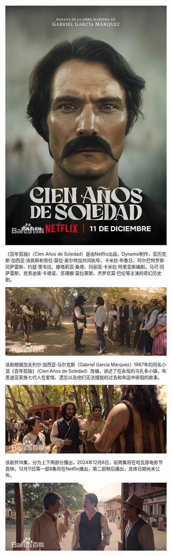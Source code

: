 ![海报](./img/poster.jpg "海报")

《百年孤独》（Cien Años de Soledad）是由Netflix出品，Dynamo制作，亚历克斯·加西亚·洛佩斯和劳拉·莫拉·奥尔特加共同执导，卡米拉·布鲁日、阿尔巴特罗斯·冈萨雷斯、约瑟·里韦拉、娜塔莉亚·桑塔、玛丽亚‧卡米拉‧阿里亚斯编剧，马可·冈萨雷斯、克劳迪奥·卡塔诺、苏珊娜·莫拉莱斯、杰罗尼莫·巴伦等主演的奇幻历史剧。

![剧照](./img/stills_01.jpg "剧照")

该剧根据加夫列尔·加西亚·马尔克斯（Gabriel García Márquez）1967年的同名小说《百年孤独》（Cien Años de Soledad）改编，讲述了在永恒的马孔多小镇，布恩迪亚家族七代人在爱情、遗忘以及他们无法摆脱的过去和命运中徘徊的故事。

![剧照](./img/stills_02.jpg "剧照")

该剧共16集，分为上下两部分播出，2024年12月6日，前两集将在哈瓦那电影节首映，12月11日第一部8集将在Netflix播出，第二部稍后播出，具体日期尚未公布。

![剧照](./img/stills_03.jpg "剧照")
